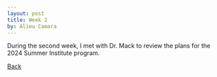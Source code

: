 ```yaml
---
layout: post
title: Week 2
by: Alieu Camara
---
```


During the second week, I met with Dr. Mack to review the plans for the 2024 Summer Institute program.

[Back](./)
